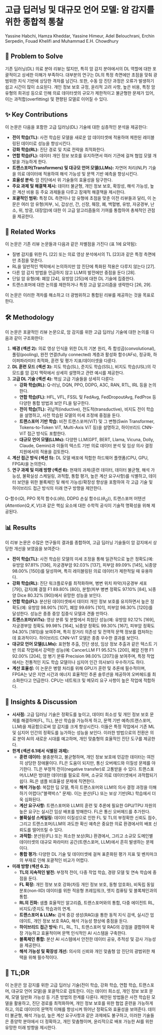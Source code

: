 # 고급 딥러닝 및 대규모 언어 모델: 암 감지를 위한 종합적 통찰

Yassine Habchi, Hamza Kheddar, Yassine Himeur, Adel Belouchrani, Erchin Serpedin, Fouad Khelifi and Muhammad E.H. Chowdhury

## 🧩 Problem to Solve

기존 딥러닝(DL) 의료 분야 리뷰는 많지만, 특히 암 감지 분야에서의 DL 역할에 대한 포괄적이고 상세한 이해가 부족하다. 대부분의 연구는 DL의 특정 측면에만 초점을 맞춰 광범위한 지식 기반에 상당한 격차를 남긴다.
또한, 수동 암 진단 과정은 오류가 발생하기 쉽고 시간이 많이 소요된다. 개인 정보 보호 규정, 윤리적 고려 사항, 높은 비용, 특정 암 유형의 희귀성 등으로 인해 의료 데이터셋의 규모가 제한적이고 불균형한 문제가 있어, 이는 과적합(overfitting) 및 편향된 모델로 이어질 수 있다.

## ✨ Key Contributions

이 논문은 다음을 포함한 고급 딥러닝(DL) 기술에 대한 심층적인 분석을 제공한다:

* **전이 학습(TL):** 사전 학습된 모델을 새로운 암 데이터셋에 적용하여 제한된 레이블링된 데이터로 성능을 향상시킨다.
* **강화 학습(RL):** 진단 경로 및 치료 전략을 최적화한다.
* **연합 학습(FL):** 데이터 개인 정보 보호를 유지하면서 여러 기관에 걸쳐 협업 모델 개발을 가능하게 한다.
* **트랜스포머(Transformers) 및 대규모 언어 모델(LLMs):** 자연어 처리(NLP) 기술을 의료 데이터에 적용하여 해석 가능성 및 문맥 기반 예측을 향상시킨다.
* **효율성 분석:** 암 진단에서 위 기술들의 효율성을 탐구한다.
* **주요 과제 및 해결책 제시:** 데이터 불균형, 개인 정보 보호, 확장성, 해석 가능성, 높은 계산 비용 등 주요 과제들을 다루고 잠재적 해결책을 제시한다.
* **포괄적인 범위:** 특정 DL 측면이나 암 유형에 초점을 맞춘 이전 리뷰들과 달리, 이 논문은 여러 암 유형(피부, 뇌, 갑상선, 간, 신장, 췌장, 폐, 백혈병, 유방, 자궁경부, 난소, 위, 방광, 대장암)에 대한 이 고급 알고리즘들의 기여를 통합하여 총체적인 관점을 제공한다.

## 📎 Related Works

이 논문은 기존 리뷰 논문들과 다음과 같은 차별점을 가진다 (표 1에 요약됨):

* 질병 감지를 위한 FL [22] 또는 의료 영상 분석에서의 TL [23]과 같은 특정 측면에만 초점을 맞춘다.
* RL을 일반적인 맥락에서 논의하지만 암 진단에 특화된 적용은 다루지 않는다 [27].
* 다른 암 감지 방법을 언급하지 않고 LLM의 발전에만 중점을 둔다 [28].
* 단일 암 유형(예: 폐암 [24], 유방암 [25])에 대한 DL 기술에 집중한다.
* 트랜스포머에 대한 논의를 제한하거나 특정 고급 알고리즘을 생략한다 [26, 29].

이 논문은 이러한 격차를 해소하고 더 광범위하고 통합된 리뷰를 제공하는 것을 목표로 한다.

## 🛠️ Methodology

이 논문은 포괄적인 리뷰 논문으로, 암 감지를 위한 고급 딥러닝 기술에 대한 논의를 다음과 같이 구조화한다:

1. **배경 (섹션 2):** 의료 영상 인식을 위한 DL의 기본 원리, 즉 합성곱(convolutional), 풀링(pooling), 완전 연결(fully connected) 계층과 활성화 함수(AFs), 정규화, 하이퍼파라미터 최적화, 훈련 및 평가 지표/데이터셋을 다룬다.
2. **DL 훈련 모드 (섹션 3):** 지도 학습(SL), 준지도 학습(SSL), 비지도 학습(USL)의 각 모드를 암 감지 맥락에서 상세히 설명하고 관련 예시를 제공한다.
3. **고급 DL 기술 (섹션 4):** 핵심 고급 기술들을 상세히 다룬다:
   * **강화 학습(RL):** Q-러닝, DQN, PPO, DDPG, A3C, RAN, RTL, IRL 등을 논의한다.
   * **연합 학습(FL):** HFL, VFL, FSSL 및 FedAvg, FedDropoutAvg, FedProx 등 다양한 통합 방법과 보안 FL을 탐구한다.
   * **전이 학습(TL):** 귀납적(inductive), 전도적(transductive), 비지도 전이 학습을 설명하고, 사전 학습된 모델의 미세 조정에 중점을 둔다.
   * **트랜스포머 기반 학습:** 비전 트랜스포머(ViT) 및 그 변형(Swin Transformer, Tokens-to-Token ViT, Multi-Axis ViT 등)을 설명하고, 하이브리드 CNN-ViT 접근 방식도 포함한다.
   * **대규모 언어 모델(LLMs):** 다양한 LLM(GPT, BERT, Llama, Vicuna, Dolly, Claude, Gemini)과 이들의 텍스트 기반 의료 데이터 분석 및 임상 의사 결정 지원에서의 적용을 검토한다.
4. **계산 접근 방식 (섹션 5):** DL 모델 배포에 적합한 하드웨어 플랫폼(CPU, GPU, FPGA)을 논의한다.
5. **연구 과제 및 미래 방향 (섹션 6):** 현재의 과제(훈련 데이터, 데이터 불균형, 해석 가능성, 불확실성 스케일링, 과적합, 통합 평가, 높은 계산 요구사항)를 식별하고, 데이터 보안을 위한 블록체인 및 해석 가능성/확장성 향상을 포함하여 각 고급 기술 및 하이브리드 접근 방식의 미래 연구 방향을 제안한다.

Q-함수($Q$), PPO 목적 함수($L(\theta)$), DDPG 손실 함수($L(\theta_{Q})$), 트랜스포머 어텐션($Attention(Q,K,V)$)과 같은 핵심 요소에 대한 수학적 공식이 기술적 명확성을 위해 제공된다.

## 📊 Results

이 리뷰 논문은 수많은 연구들의 결과를 종합하여, 고급 딥러닝 기술들이 암 감지에서 상당한 개선을 보였음을 보여준다:

* **전이 학습(TL):** 사전 학습된 모델의 미세 조정을 통해 일관적으로 높은 정확도(예: 유방암 97.81% [136], 자궁경부암 92.03% [137], 피부암 89.09% [145], 뇌종양 98.00% [150])를 달성하며, 특히 레이블링된 의료 데이터가 제한적일 때 유용하다.
* **강화 학습(RL):** 진단 워크플로우를 최적화하며, 병변 위치 파악(자궁경부 세포 [79]), 감지(폐 결절 F1 89.80% [80]), 분할(피부 병변 정확도 97.10% [84], 뇌종양 Dice 80.32% [90])에서 유망한 성능을 보인다.
* **연합 학습(FL):** 분산된 데이터셋에서 데이터 개인 정보 보호를 유지하면서 높은 정확도(예: 유방암 98.90% [107], 폐암 99.69% [101], 피부암 98.30% [120])를 달성한다. 성능은 종종 중앙 집중식 모델과 견줄 만하다.
* **트랜스포머(ViTs):** 영상 분류 및 분할에서 최첨단 성능(예: 유방암 92.12% [169], 자궁경부암 정확도 99.98% [164], 뇌종양 정확도 99.30% [167], 피부암 정확도 94.30% [181])을 보여주며, 특히 장거리 의존성 및 전역적 문맥 정보를 캡처하는 데 효과적이다. 하이브리드 CNN-ViT 모델은 종종 우수한 결과를 보인다.
* **대규모 언어 모델(LLMs):** 표현형 추출, 진단 생성, 임상 정보 추출과 같은 텍스트 기반 의료 작업에서 강력한 성능(예: CancerLLM F1 95.52% [200], 폐암 진행 F1 92.00% [204], 암 병기 분류 Precision 98.00% [207])을 보여주며, 특정 작업에서는 전통적인 지도 학습 모델이나 심지어 인간 의사보다 우수하기도 하다.
* **계산 효율성:** 이 논문은 병렬 처리를 위해 GPU가 훈련 및 추론에 필수적이며, FPGA는 낮은 지연 시간과 에너지 효율적인 추론 솔루션을 제공하여 오버헤드를 최소화한다고 언급한다. CPU는 네트워크 및 메모리 요구 사항이 높은 작업에 적합하다.

## 🧠 Insights & Discussion

* **시사점:** 고급 딥러닝 기술은 정확도를 높이고, 데이터 희소성 및 개인 정보 보호 문제를 해결하며(FL, TL), 분산 학습을 가능하게 하고, 문맥 기반 예측(트랜스포머, LLM)을 제공함으로써 암 감지를 크게 향상시킨다. 이들은 특정 작업에서 기존 ML 및 심지어 인간의 정확도를 능가하는 성능을 보인다. 이러한 방법으로의 전환은 의료 분야 AI의 새로운 시대를 예고하며, 개인 맞춤형의 효율적인 진단 도구를 제공한다.
* **한계 (섹션 6.1에서 식별된 과제):**
  * **훈련 데이터:** 불충분하고, 불균형하며, 개인 정보 보호에 민감한 데이터는 여전히 상당한 장애물이다. FL은 도움이 되지만, 통신 오버헤드와 이질성 문제를 야기한다. TL은 부정적 전이(negative transfer)로 고통받을 수 있다. 트랜스포머/LLM은 방대한 데이터를 필요로 하며, 소규모 의료 데이터셋에서 과적합되기 쉽다. RL은 샘플 비효율성 문제에 직면한다.
  * **해석 가능성:** 복잡한 딥 모델, 특히 트랜스포머와 LLM의 의사 결정 과정을 이해하기 어렵다("블랙박스" 문제). 이는 분산(FL) 또는 보상 기반(RL) 학습에서 더욱 심화된다.
  * **계산 요구사항:** 트랜스포머와 LLM의 훈련 및 추론에 필요한 GPU/TPU 자원의 높은 요구는 실시간 임상 배포를 방해한다. FL은 통신 오버헤드를 추가한다.
  * **불확실성 스케일링:** 데이터 이질성으로 인한 FL 및 TL의 부정확한 신뢰도 점수, 그리고 트랜스포머/LLM의 과도한 확신 예측은 중요한 의료 환경에서의 배포 신뢰도를 떨어뜨릴 수 있다.
  * **과적합:** 분산된(FL) 또는 희소한 보상(RL) 환경에서, 그리고 소규모 도메인별 데이터셋의 대규모 파라미터 공간(트랜스포머, LLM)에서 흔히 발생하는 문제이다.
  * **통합 평가:** 다양한 DL 기술 및 데이터셋에 걸쳐 표준화된 평가 지표 및 벤치마크의 부재로 인해 포괄적인 비교가 어렵다.
* **미래 방향 (섹션 6.2):**
  * **TL의 지속적인 발전:** 부정적 전이, 다중 작업 학습, 경량 모델 및 연속 학습에 중점을 둔다.
  * **FL 확장:** 개인 정보 보호 강화(차등 개인 정보 보호, 동형 암호화), 비독립 동일 분포(non-IID) 데이터를 위한 적응형 프레임워크, 엣지 컴퓨팅 및 블록체인과의 통합.
  * **RL의 진화:** 샘플 효율적인 알고리즘, 트랜스포머와의 통합, 다중 에이전트 RL, 비지도/준지도 학습과의 연계.
  * **트랜스포머 & LLMs:** 검색 증강 생성(RAG)을 통한 동적 지식 검색, 실시간 업데이트, 개인 정보 보호 RAG, 해석 가능성 향상에 중점을 둔다.
  * **하이브리드 접근 방식:** FL, RL, TL, 트랜스포머 및 RAG의 강점을 결합하여 확장 가능하고 효율적이며 문맥 인식적인 AI 시스템을 구축한다.
  * **블록체인 통합:** 분산 AI 시스템에서 안전한 데이터 공유, 추적성 및 감사 가능성을 제공한다.
  * **해석 가능성 및 확장성 개선:** 의사의 신뢰와 개인 맞춤형 암 진단의 광범위한 채택을 위해 필수적이다.

## 📌 TL;DR

이 논문은 암 감지를 위한 고급 딥러닝 기술(전이 학습, 강화 학습, 연합 학습, 트랜스포머, 대규모 언어 모델)을 포괄적으로 검토한다. 이는 데이터 희소성, 개인 정보 보호 문제, 모델 일반화 가능성 등 기존 방법의 한계를 다룬다. 제안된 방법들은 사전 학습된 모델을 활용하고, 진단 경로를 최적화하며, 개인 정보 보호를 위한 협업 훈련을 가능하게 하고, 의료 데이터의 문맥적 이해를 향상시켜 뛰어난 정확도와 효율성을 보여준다. 데이터 불균형, 해석 가능성, 높은 계산 요구사항과 같은 과제에도 불구하고, 이러한 기술들은 종양학 분야에서 더 정확하고, 개인 맞춤형이며, 윤리적으로 배포 가능한 AI를 위한 유망한 미래 방향을 제시한다.
